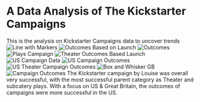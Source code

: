 # A Data Analysis of The Kickstarter Campaigns
This is the analysis on Kickstarter Campaigns data to uncover trends
![Line with Markers](https://user-images.githubusercontent.com/111805716/187799099-c971e20d-ce0e-4955-af86-2acd7203b4cb.png)
![Outcomes Based on Launch](https://user-images.githubusercontent.com/111805716/187799102-fb3733ff-3a7e-4adc-ad15-59a6935b2d6c.png)
![Outcomes](https://user-images.githubusercontent.com/111805716/187799103-1fc7fc24-3f29-412e-bd1b-b9a226c44659.png)
![Plays Campaign](https://user-images.githubusercontent.com/111805716/187799104-6cabd954-8f3a-451e-8b91-342ba7c8aba9.png)
![Theater Outcomes Based Launch](https://user-images.githubusercontent.com/111805716/187799106-52f71a57-c413-482b-bff5-38ce1982ebc0.png)
![US Campaign Data](https://user-images.githubusercontent.com/111805716/187799110-9d3e62ea-785a-47a3-a13c-194af1466d75.png)
![US Campaign Outcomes](https://user-images.githubusercontent.com/111805716/187799115-a82e06e9-33a3-4518-a328-951825ce99a8.png)
![US Theater Campaign Outcomes](https://user-images.githubusercontent.com/111805716/187799117-564b20a8-05e9-4b3a-9812-2b3e05905dd6.png)
![Box and Whisker GB](https://user-images.githubusercontent.com/111805716/187799156-4c8ae7d3-ac17-4eeb-97ac-1009917725c1.png)
![Campaign Outcomes](https://user-images.githubusercontent.com/111805716/187799159-63fd418a-c245-403f-aedf-3e5a6d6a3ca9.png)
The Kickstarter campaign by Louise was overall very successful, with the most successful parent category as Theater and subcatery plays. With a focus on US & Great Britain, the outcomes of campaigns were more successful in the US.
